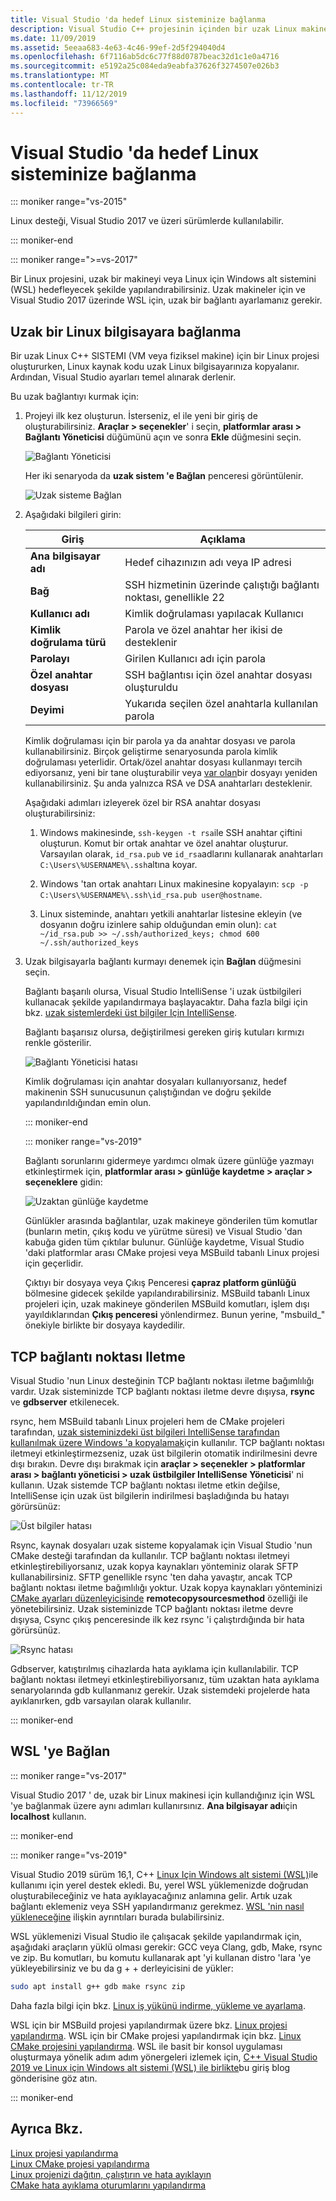 ```yaml
---
title: Visual Studio 'da hedef Linux sisteminize bağlanma
description: Visual Studio C++ projesinin içinden bir uzak Linux makinesine veya Linux Için Windows alt sistemine bağlanma.
ms.date: 11/09/2019
ms.assetid: 5eeaa683-4e63-4c46-99ef-2d5f294040d4
ms.openlocfilehash: 6f7116ab5dc6c77f88d0787beac32d1c1e0a4716
ms.sourcegitcommit: e5192a25c084eda9eabfa37626f3274507e026b3
ms.translationtype: MT
ms.contentlocale: tr-TR
ms.lasthandoff: 11/12/2019
ms.locfileid: "73966569"
---
```

# <a name="connect-to-your-target-linux-system-in-visual-studio"></a>Visual Studio 'da hedef Linux sisteminize bağlanma

::: moniker range="vs-2015"

Linux desteği, Visual Studio 2017 ve üzeri sürümlerde kullanılabilir.

::: moniker-end

::: moniker range=">=vs-2017"

Bir Linux projesini, uzak bir makineyi veya Linux için Windows alt sistemini (WSL) hedefleyecek şekilde yapılandırabilirsiniz. Uzak makineler için ve Visual Studio 2017 üzerinde WSL için, uzak bir bağlantı ayarlamanız gerekir.

## <a name="connect-to-a-remote-linux-computer"></a>Uzak bir Linux bilgisayara bağlanma

Bir uzak Linux C++ SISTEMI (VM veya fiziksel makine) için bir Linux projesi oluştururken, Linux kaynak kodu uzak Linux bilgisayarınıza kopyalanır. Ardından, Visual Studio ayarları temel alınarak derlenir.

Bu uzak bağlantıyı kurmak için:

1. Projeyi ilk kez oluşturun. İsterseniz, el ile yeni bir giriş de oluşturabilirsiniz. **Araçlar > seçenekler**' i seçin, **platformlar arası > Bağlantı Yöneticisi** düğümünü açın ve sonra **Ekle** düğmesini seçin.

   ![Bağlantı Yöneticisi](media/settings_connectionmanager.png)

   Her iki senaryoda da **uzak sistem 'e Bağlan** penceresi görüntülenir.

   ![Uzak sisteme Bağlan](media/connect.png)

1. Aşağıdaki bilgileri girin:

   | Giriş | Açıklama
   | ----- | ---
   | **Ana bilgisayar adı**           | Hedef cihazınızın adı veya IP adresi
   | **Bağ**                | SSH hizmetinin üzerinde çalıştığı bağlantı noktası, genellikle 22
   | **Kullanıcı adı**           | Kimlik doğrulaması yapılacak Kullanıcı
   | **Kimlik doğrulama türü** | Parola ve özel anahtar her ikisi de desteklenir
   | **Parolayı**            | Girilen Kullanıcı adı için parola
   | **Özel anahtar dosyası**    | SSH bağlantısı için özel anahtar dosyası oluşturuldu
   | **Deyimi**          | Yukarıda seçilen özel anahtarla kullanılan parola

   Kimlik doğrulaması için bir parola ya da anahtar dosyası ve parola kullanabilirsiniz. Birçok geliştirme senaryosunda parola kimlik doğrulaması yeterlidir. Ortak/özel anahtar dosyası kullanmayı tercih ediyorsanız, yeni bir tane oluşturabilir veya [var olan](https://security.stackexchange.com/questions/10203/reusing-private-public-keys)bir dosyayı yeniden kullanabilirsiniz. Şu anda yalnızca RSA ve DSA anahtarları desteklenir.

   Aşağıdaki adımları izleyerek özel bir RSA anahtar dosyası oluşturabilirsiniz:

   1. Windows makinesinde, `ssh-keygen -t rsa`ile SSH anahtar çiftini oluşturun. Komut bir ortak anahtar ve özel anahtar oluşturur. Varsayılan olarak, `id_rsa.pub` ve `id_rsa`adlarını kullanarak anahtarları `C:\Users\%USERNAME%\.ssh`altına koyar.

   1. Windows 'tan ortak anahtarı Linux makinesine kopyalayın: `scp -p C:\Users\%USERNAME%\.ssh\id_rsa.pub user@hostname`.

   1. Linux sisteminde, anahtarı yetkili anahtarlar listesine ekleyin (ve dosyanın doğru izinlere sahip olduğundan emin olun): `cat ~/id_rsa.pub >> ~/.ssh/authorized_keys; chmod 600 ~/.ssh/authorized_keys`

1. Uzak bilgisayarla bağlantı kurmayı denemek için **Bağlan** düğmesini seçin.

   Bağlantı başarılı olursa, Visual Studio IntelliSense 'i uzak üstbilgileri kullanacak şekilde yapılandırmaya başlayacaktır. Daha fazla bilgi için bkz. [uzak sistemlerdeki üst bilgiler Için IntelliSense](configure-a-linux-project.md#remote_intellisense).

   Bağlantı başarısız olursa, değiştirilmesi gereken giriş kutuları kırmızı renkle gösterilir.

   ![Bağlantı Yöneticisi hatası](media/settings_connectionmanagererror.png)

   Kimlik doğrulaması için anahtar dosyaları kullanıyorsanız, hedef makinenin SSH sunucusunun çalıştığından ve doğru şekilde yapılandırıldığından emin olun.

   ::: moniker-end

   ::: moniker range="vs-2019"

   Bağlantı sorunlarını gidermeye yardımcı olmak üzere günlüğe yazmayı etkinleştirmek için, **platformlar arası > günlüğe kaydetme > araçlar > seçeneklere** gidin:

   ![Uzaktan günlüğe kaydetme](media/remote-logging-vs2019.png)

   Günlükler arasında bağlantılar, uzak makineye gönderilen tüm komutlar (bunların metin, çıkış kodu ve yürütme süresi) ve Visual Studio 'dan kabuğa giden tüm çıktılar bulunur. Günlüğe kaydetme, Visual Studio 'daki platformlar arası CMake projesi veya MSBuild tabanlı Linux projesi için geçerlidir.

   Çıktıyı bir dosyaya veya Çıkış Penceresi **çapraz platform günlüğü** bölmesine gidecek şekilde yapılandırabilirsiniz. MSBuild tabanlı Linux projeleri için, uzak makineye gönderilen MSBuild komutları, işlem dışı yayıldıklarından **Çıkış penceresi** yönlendirmez. Bunun yerine, "msbuild_" önekiyle birlikte bir dosyaya kaydedilir.

## <a name="tcp-port-forwarding"></a>TCP bağlantı noktası Iletme

Visual Studio 'nun Linux desteğinin TCP bağlantı noktası iletme bağımlılığı vardır. Uzak sisteminizde TCP bağlantı noktası iletme devre dışıysa, **rsync** ve **gdbserver** etkilenecek. 

rsync, hem MSBuild tabanlı Linux projeleri hem de CMake projeleri tarafından, [uzak sisteminizdeki üst bilgileri IntelliSense tarafından kullanılmak üzere Windows 'a kopyalamak](configure-a-linux-project.md#remote_intellisense)için kullanılır. TCP bağlantı noktası iletmeyi etkinleştirmezseniz, uzak üst bilgilerin otomatik indirilmesini devre dışı bırakın. Devre dışı bırakmak için **araçlar > seçenekler > platformlar arası > bağlantı yöneticisi > uzak üstbilgiler IntelliSense Yöneticisi**' ni kullanın. Uzak sistemde TCP bağlantı noktası iletme etkin değilse, IntelliSense için uzak üst bilgilerin indirilmesi başladığında bu hatayı görürsünüz:

![Üst bilgiler hatası](media/port-forwarding-headers-error.png)

Rsync, kaynak dosyaları uzak sisteme kopyalamak için Visual Studio 'nun CMake desteği tarafından da kullanılır. TCP bağlantı noktası iletmeyi etkinleştirebiliyorsanız, uzak kopya kaynakları yönteminiz olarak SFTP kullanabilirsiniz. SFTP genellikle rsync 'ten daha yavaştır, ancak TCP bağlantı noktası iletme bağımlılığı yoktur. Uzak kopya kaynakları yönteminizi [CMake ayarları düzenleyicisinde](../build/cmakesettings-reference.md#additional-settings-for-cmake-linux-projects) **remotecopysourcesmethod** özelliği ile yönetebilirsiniz. Uzak sisteminizde TCP bağlantı noktası iletme devre dışıysa, Csync çıkış penceresinde ilk kez rsync 'i çalıştırdığında bir hata görürsünüz.

![Rsync hatası](media/port-forwarding-copy-error.png)

Gdbserver, katıştırılmış cihazlarda hata ayıklama için kullanılabilir. TCP bağlantı noktası iletmeyi etkinleştirebiliyorsanız, tüm uzaktan hata ayıklama senaryolarında gdb kullanmanız gerekir. Uzak sistemdeki projelerde hata ayıklanırken, gdb varsayılan olarak kullanılır.

::: moniker-end

## <a name="connect-to-wsl"></a>WSL 'ye Bağlan

::: moniker range="vs-2017"

Visual Studio 2017 ' de, uzak bir Linux makinesi için kullandığınız için WSL 'ye bağlanmak üzere aynı adımları kullanırsınız. **Ana bilgisayar adı**için **localhost** kullanın.

::: moniker-end

::: moniker range="vs-2019"

Visual Studio 2019 sürüm 16,1, C++ [Linux Için Windows alt sistemi (WSL)](/windows/wsl/about)ile kullanımı için yerel destek ekledi. Bu, yerel WSL yüklemenizde doğrudan oluşturabileceğiniz ve hata ayıklayacağınız anlamına gelir. Artık uzak bağlantı eklemeniz veya SSH yapılandırmanız gerekmez. [WSL 'nin nasıl yükleneceğine](/windows/wsl/install-win10) ilişkin ayrıntıları burada bulabilirsiniz.

WSL yüklemenizi Visual Studio ile çalışacak şekilde yapılandırmak için, aşağıdaki araçların yüklü olması gerekir: GCC veya Clang, gdb, Make, rsync ve zip. Bu komutları, bu komutu kullanarak apt 'yi kullanan distro 'lara 'ye yükleyebilirsiniz ve bu da g + + derleyicisini de yükler:

```bash
sudo apt install g++ gdb make rsync zip
```

Daha fazla bilgi için bkz. [Linux iş yükünü indirme, yükleme ve ayarlama](download-install-and-setup-the-linux-development-workload.md).

WSL için bir MSBuild projesi yapılandırmak üzere bkz. [Linux projesi yapılandırma](configure-a-linux-project.md). WSL için bir CMake projesi yapılandırmak için bkz. [Linux CMake projesini yapılandırma](cmake-linux-project.md). WSL ile basit bir konsol uygulaması oluşturmaya yönelik adım adım yönergeleri izlemek için, [ C++ Visual Studio 2019 ve Linux için Windows alt sistemi (WSL) ile birlikte](https://devblogs.microsoft.com/cppblog/c-with-visual-studio-2019-and-windows-subsystem-for-linux-wsl/)bu giriş blog gönderisine göz atın.

::: moniker-end

## <a name="see-also"></a>Ayrıca Bkz.

[Linux projesi yapılandırma](configure-a-linux-project.md)\
[Linux CMake projesi yapılandırma](cmake-linux-project.md)\
[Linux projenizi dağıtın, çalıştırın ve hata ayıklayın](deploy-run-and-debug-your-linux-project.md)\
[CMake hata ayıklama oturumlarını yapılandırma](../build/configure-cmake-debugging-sessions.md)
